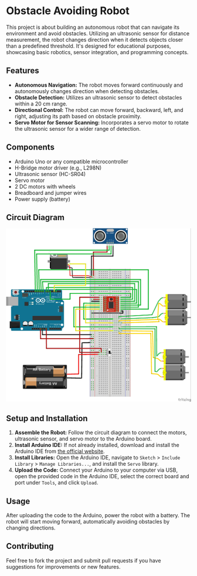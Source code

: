 # Obstacle Avoiding Robot

This project is about building an autonomous robot that can navigate its environment and avoid obstacles. Utilizing an ultrasonic sensor for distance measurement, the robot changes direction when it detects objects closer than a predefined threshold. It's designed for educational purposes, showcasing basic robotics, sensor integration, and programming concepts.

## Features

- **Autonomous Navigation:** The robot moves forward continuously and autonomously changes direction when detecting obstacles.
- **Obstacle Detection:** Utilizes an ultrasonic sensor to detect obstacles within a 20 cm range.
- **Directional Control:** The robot can move forward, backward, left, and right, adjusting its path based on obstacle proximity.
- **Servo Motor for Sensor Scanning:** Incorporates a servo motor to rotate the ultrasonic sensor for a wider range of detection.

## Components

- Arduino Uno or any compatible microcontroller
- H-Bridge motor driver (e.g., L298N)
- Ultrasonic sensor (HC-SR04)
- Servo motor
- 2 DC motors with wheels
- Breadboard and jumper wires
- Power supply (battery)

## Circuit Diagram

![Obstacle Avoiding Robot](assets/Circuitdiagram.jpg "Circuit Diagram")

## Setup and Installation

1. **Assemble the Robot:** Follow the circuit diagram to connect the motors, ultrasonic sensor, and servo motor to the Arduino board.
2. **Install Arduino IDE:** If not already installed, download and install the Arduino IDE from [the official website](https://www.arduino.cc/en/software).
3. **Install Libraries:** Open the Arduino IDE, navigate to `Sketch` > `Include Library` > `Manage Libraries...`, and install the `Servo` library.
4. **Upload the Code:** Connect your Arduino to your computer via USB, open the provided code in the Arduino IDE, select the correct board and port under `Tools`, and click `Upload`.

## Usage

After uploading the code to the Arduino, power the robot with a battery. The robot will start moving forward, automatically avoiding obstacles by changing directions.

## Contributing

Feel free to fork the project and submit pull requests if you have suggestions for improvements or new features.

